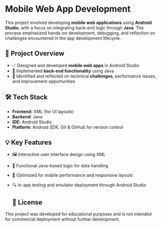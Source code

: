 # Mobile Web App Development

This project involved developing **mobile web applications** using **Android Studio**, with a focus on integrating back-end logic through **Java**. The process emphasized hands-on development, debugging, and reflection on challenges encountered in the app development lifecycle.



## 🧠 Project Overview

- ✅ Designed and developed **mobile web apps** in Android Studio
- 🔧 Implemented **back-end functionality** using Java
- 🧩 Identified and reflected on technical **challenges**, performance issues, and improvement opportunities



## 🛠️ Tech Stack

- **Frontend:** XML (for UI layouts)
- **Backend:** Java
- **IDE:** Android Studio
- **Platform:** Android SDK, Git & GitHub for version control



## 💡 Key Features

- 🖼️ Interactive user interface design using XML
- 🧠 Functional Java-based logic for data handling
- 🚀 Optimized for mobile performance and responsive layouts
- 🔍 In-app testing and emulator deployment through Android Studio

  ## 📝 License
  
This project was developed for educational purposes and is not intended for commercial deployment without further development.
